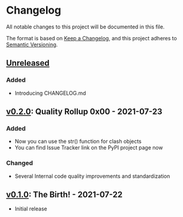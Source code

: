 # Changelog

All notable changes to this project will be documented in this file.

The format is based on [Keep a Changelog](https://keepachangelog.com/en/1.0.0/),
and this project adheres to [Semantic Versioning](https://semver.org/spec/v2.0.0.html).

## [Unreleased][]

### Added

-  Introducing CHANGELOG.md

## [v0.2.0][]: Quality Rollup 0x00 - 2021-07-23

### Added

-  Now you can use the str() function for clash objects
-  You can find Issue Tracker link on the PyPI project page now

### Changed

-  Several Internal code quality improvements and standardization

## [v0.1.0][]: The Birth! - 2021-07-22

-  Initial release

[unreleased]: https://github.com/NioGreek/Clashgap/compare/v0.2.0...HEAD
[v0.2.0]: https://github.com/NioGreek/Clashgap/compare/v0.1.0...v0.2.0
[v0.1.0]: https://github.com/NioGreek/Clashgap/releases/tag/v0.1.0

